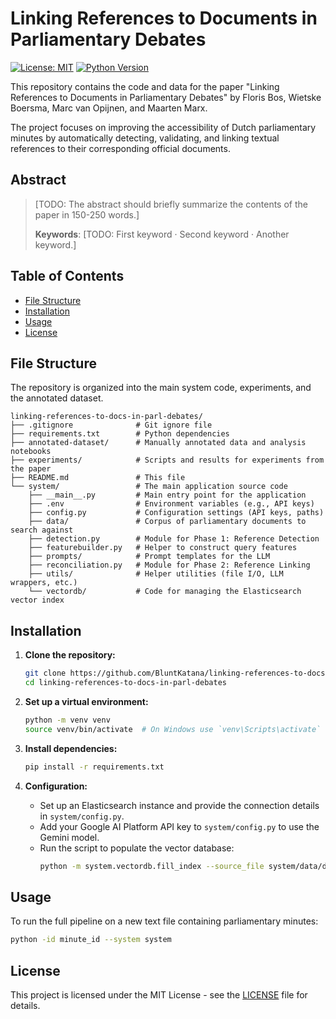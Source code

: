 # Linking References to Documents in Parliamentary Debates

[![License: MIT](https://img.shields.io/badge/License-MIT-yellow.svg)](https://opensource.org/licenses/MIT)
[![Python Version](https://img.shields.io/badge/python-3.9%2B-blue.svg)](https://www.python.org/downloads/)

This repository contains the code and data for the paper "Linking References to Documents in Parliamentary Debates" by Floris Bos, Wietske Boersma, Marc van Opijnen, and Maarten Marx.

The project focuses on improving the accessibility of Dutch parliamentary minutes by automatically detecting, validating, and linking textual references to their corresponding official documents.

## Abstract

> [TODO: The abstract should briefly summarize the contents of the paper in 150-250 words.]
>
> **Keywords**: [TODO: First keyword · Second keyword · Another keyword.]

## Table of Contents

- [File Structure](#file-structure)
- [Installation](#installation)
- [Usage](#usage)
- [License](#license)
<!-- - [Citation](#citation) -->

## File Structure

The repository is organized into the main system code, experiments, and the annotated dataset.

```
linking-references-to-docs-in-parl-debates/
├── .gitignore              # Git ignore file
├── requirements.txt        # Python dependencies
├── annotated-dataset/      # Manually annotated data and analysis notebooks
├── experiments/            # Scripts and results for experiments from the paper
├── README.md               # This file
└── system/                 # The main application source code
    ├── __main__.py         # Main entry point for the application
    ├── .env                # Environment variables (e.g., API keys)
    ├── config.py           # Configuration settings (API keys, paths)
    ├── data/               # Corpus of parliamentary documents to search against
    ├── detection.py        # Module for Phase 1: Reference Detection
    ├── featurebuilder.py   # Helper to construct query features
    ├── prompts/            # Prompt templates for the LLM
    ├── reconciliation.py   # Module for Phase 2: Reference Linking
    ├── utils/              # Helper utilities (file I/O, LLM wrappers, etc.)
    └── vectordb/           # Code for managing the Elasticsearch vector index
```

## Installation

1.  **Clone the repository:**

    ```bash
    git clone https://github.com/BluntKatana/linking-references-to-docs-in-parl-debates.git
    cd linking-references-to-docs-in-parl-debates
    ```

2.  **Set up a virtual environment:**

    ```bash
    python -m venv venv
    source venv/bin/activate  # On Windows use `venv\Scripts\activate`
    ```

3.  **Install dependencies:**

    ```bash
    pip install -r requirements.txt
    ```

4.  **Configuration:**
    - Set up an Elasticsearch instance and provide the connection details in `system/config.py`.
    - Add your Google AI Platform API key to `system/config.py` to use the Gemini model.
    - Run the script to populate the vector database:
      ```bash
      python -m system.vectordb.fill_index --source_file system/data/documents_2000-2025_hundred-each-year.csv
      ```

## Usage

To run the full pipeline on a new text file containing parliamentary minutes:

```bash
python -id minute_id --system system
```

<!-- ## Citation

If you use this work, please cite the following paper:

```bibtex
@inproceedings{Bos2025Linking,
  author    = {Bos, Floris and Boersma, Wietske and van Opijnen, Marc and Marx, Maarten},
  title     = {Linking References to Documents in Parliamentary Debates},
  booktitle = {[TODO: Conference or Journal Name]},
  year      = {2025},
  pages     = {[TODO: Page numbers]},
  publisher = {[TODO: Publisher]}
}
```
-->

## License

This project is licensed under the MIT License - see the [LICENSE](LICENSE) file for details.
